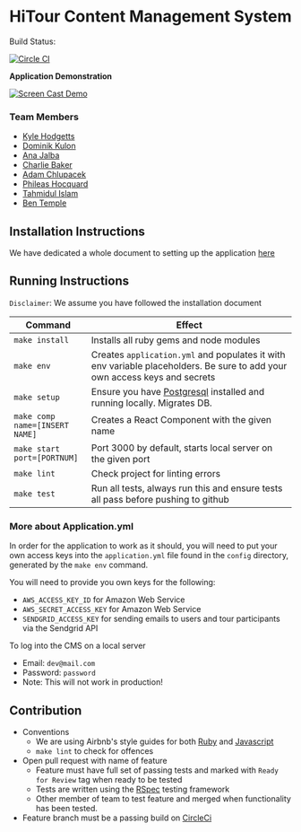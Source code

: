 # HiTour Content Management System

Build Status: 

[![Circle CI](https://circleci.com/gh/KyleHodgetts/hitour.svg?style=svg&circle-token=989dd912291e5b69390dca32f8add4930208ba9f)](https://circleci.com/gh/KyleHodgetts/hitour)

**Application Demonstration**

[![Screen Cast Demo](http://img.youtube.com/vi/W2CoXSr3UuM/0.jpg)](http://www.youtube.com/watch?v=W2CoXSr3UuM "Screen Cast Demo")

### Team Members
* [Kyle Hodgetts](https://github.com/KyleHodgetts)
* [Dominik Kulon](https://github.com/dkulon)
* [Ana Jalba](https://github.com/AnanaMJ)
* [Charlie Baker](https://github.com/charliebaker)
* [Adam Chlupacek](https://github.com/AdamChlupacek)
* [Phileas Hocquard](https://github.com/groupers)
* [Tahmidul Islam](https://github.com/k1462015)
* [Ben Temple](https://github.com/ben-temple)

## Installation Instructions
We have dedicated a whole document to setting up the application [here](https://github.com/KyleHodgetts/hitour/wiki/Installation)

## Running Instructions
`Disclaimer`: We assume you have followed the installation document

| Command        | Effect                                  |
| ---------------|-----------------------------------------|
| `make install` | Installs all ruby gems and node modules |
| `make env`     | Creates `application.yml` and populates it with env variable placeholders. Be sure to add your own access keys and secrets |
| `make setup`   | Ensure you have [Postgresql](http://www.postgresql.org/download/) installed and running locally. Migrates DB. |
| `make comp name=[INSERT NAME]` | Creates a React Component with the given name |
| `make start port=[PORTNUM]` | Port 3000 by default, starts local server on the given port |
| `make lint` | Check project for linting errors |
| `make test` | Run all tests, always run this and ensure tests all pass before pushing to github

### More about Application.yml
In order for the application to work as it should, you will need to put your own access keys into the `application.yml` file found in the `config` directory, generated by the `make env` command.

You will need to provide you own keys for the following:
* `AWS_ACCESS_KEY_ID` for Amazon Web Service
* `AWS_SECRET_ACCESS_KEY` for Amazon Web Service
* `SENDGRID_ACCESS_KEY` for sending emails to users and tour participants via the Sendgrid API

To log into the CMS on a local server
  * Email: `dev@mail.com`
  * Password: `password`
  * Note: This will not work in production!

## Contribution
  * Conventions
    * We are using Airbnb's style guides for both [Ruby](https://github.com/airbnb/ruby) and [Javascript](https://github.com/airbnb/javascript)
    * `make lint` to check for offences
  * Open pull request with name of feature
    * Feature must have full set of passing tests and marked with `Ready for Review` tag when ready to be tested
    * Tests are written using the [RSpec](http://rspec.info/) testing framework
    * Other member of team to test feature and merged when functionality has been tested.
  * Feature branch must be a passing build on [CircleCi](https://circleci.com/gh/KyleHodgetts/project-run-cms)
